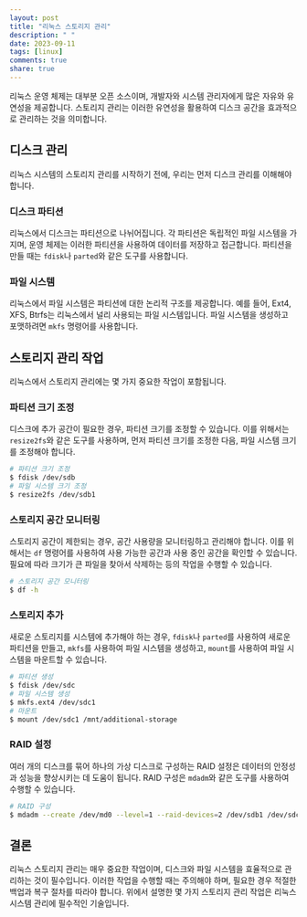 ```yaml
---
layout: post
title: "리눅스 스토리지 관리"
description: " "
date: 2023-09-11
tags: [linux]
comments: true
share: true
---
```


리눅스 운영 체제는 대부분 오픈 소스이며, 개발자와 시스템 관리자에게 많은 자유와 유연성을 제공합니다. 스토리지 관리는 이러한 유연성을 활용하여 디스크 공간을 효과적으로 관리하는 것을 의미합니다. 

## 디스크 관리

리눅스 시스템의 스토리지 관리를 시작하기 전에, 우리는 먼저 디스크 관리를 이해해야 합니다. 

### 디스크 파티션

리눅스에서 디스크는 파티션으로 나뉘어집니다. 각 파티션은 독립적인 파일 시스템을 가지며, 운영 체제는 이러한 파티션을 사용하여 데이터를 저장하고 접근합니다. 파티션을 만들 때는 `fdisk`나 `parted`와 같은 도구를 사용합니다. 

### 파일 시스템

리눅스에서 파일 시스템은 파티션에 대한 논리적 구조를 제공합니다. 예를 들어, Ext4, XFS, Btrfs는 리눅스에서 널리 사용되는 파일 시스템입니다. 파일 시스템을 생성하고 포맷하려면 `mkfs` 명령어를 사용합니다. 

## 스토리지 관리 작업

리눅스에서 스토리지 관리에는 몇 가지 중요한 작업이 포함됩니다. 

### 파티션 크기 조정

디스크에 추가 공간이 필요한 경우, 파티션 크기를 조정할 수 있습니다. 이를 위해서는 `resize2fs`와 같은 도구를 사용하며, 먼저 파티션 크기를 조정한 다음, 파일 시스템 크기를 조정해야 합니다. 

```bash
# 파티션 크기 조정
$ fdisk /dev/sdb
# 파일 시스템 크기 조정
$ resize2fs /dev/sdb1
```

### 스토리지 공간 모니터링

스토리지 공간이 제한되는 경우, 공간 사용량을 모니터링하고 관리해야 합니다. 이를 위해서는 `df` 명령어를 사용하여 사용 가능한 공간과 사용 중인 공간을 확인할 수 있습니다. 필요에 따라 크기가 큰 파일을 찾아서 삭제하는 등의 작업을 수행할 수 있습니다.

```bash
# 스토리지 공간 모니터링
$ df -h
```

### 스토리지 추가

새로운 스토리지를 시스템에 추가해야 하는 경우, `fdisk`나 `parted`를 사용하여 새로운 파티션을 만들고, `mkfs`를 사용하여 파일 시스템을 생성하고, `mount`를 사용하여 파일 시스템을 마운트할 수 있습니다.

```bash
# 파티션 생성
$ fdisk /dev/sdc
# 파일 시스템 생성
$ mkfs.ext4 /dev/sdc1
# 마운트
$ mount /dev/sdc1 /mnt/additional-storage
```

### RAID 설정

여러 개의 디스크를 묶어 하나의 가상 디스크로 구성하는 RAID 설정은 데이터의 안정성과 성능을 향상시키는 데 도움이 됩니다. RAID 구성은 `mdadm`와 같은 도구를 사용하여 수행할 수 있습니다.

```bash
# RAID 구성
$ mdadm --create /dev/md0 --level=1 --raid-devices=2 /dev/sdb1 /dev/sdc1
```

## 결론

리눅스 스토리지 관리는 매우 중요한 작업이며, 디스크와 파일 시스템을 효율적으로 관리하는 것이 필수입니다. 이러한 작업을 수행할 때는 주의해야 하며, 필요한 경우 적절한 백업과 복구 절차를 따라야 합니다. 위에서 설명한 몇 가지 스토리지 관리 작업은 리눅스 시스템 관리에 필수적인 기술입니다.